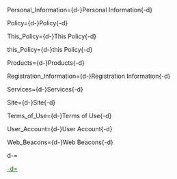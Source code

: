 Personal_Information={d-}Personal Information{-d}

Policy={d-}Policy{-d}

This_Policy={d-}This Policy{-d}

this_Policy={d-}this Policy{-d}

Products={d-}Products{-d}

Registration_Information={d-}Registration Information{-d}

Services={d-}Services{-d}

Site={d-}Site{-d}

Terms_of_Use={d-}Terms of Use{-d}

User_Account={d-}User Account{-d}

Web_Beacons={d-}Web Beacons{-d}

d-=<a href="https://github.com/CommonAccord/Org/blob/master/Doc/02/Sec/Defined_Terms/03.md"><font color="green">

-d=</font></a>